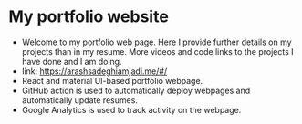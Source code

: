 # My portfolio website
- Welcome to my portfolio web page. Here I provide further details on my projects than in my resume. More videos and code links to the projects I have done and I am doing.
- link: https://arashsadeghiamjadi.me/#/
- React and material UI-based portfolio webpage.
- GitHub action is used to automatically deploy webpages and automatically update resumes.
- Google Analytics is used to track activity on the webpage.
